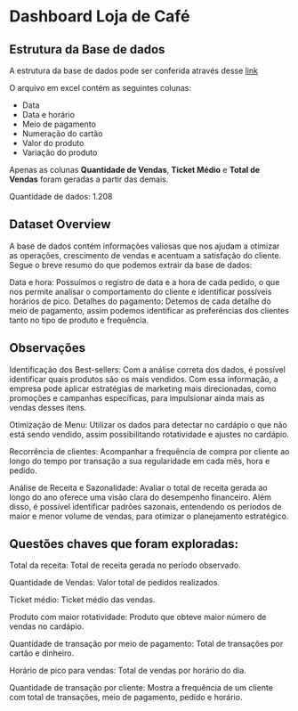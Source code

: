 # Dashboard Loja de Café

## Estrutura da Base de dados 

A estrutura da base de dados pode ser conferida através desse [link](https://www.kaggle.com/datasets/ihelon/coffee-sales/data)

O arquivo em excel contém as seguintes colunas: 
* Data
* Data e horário
* Meio de pagamento
* Numeração do cartão
* Valor do produto
* Variação do produto
  
Apenas as colunas **Quantidade de Vendas**, **Ticket Médio** e **Total de Vendas** foram geradas a partir das demais.

Quantidade de dados: 1.208

## Dataset Overview 

A base de dados contém informações valiosas que nos ajudam a otimizar as operações, crescimento de vendas e acentuam a satisfação do cliente. Segue o breve resumo do que podemos extrair da base de dados: 

Data e hora: Possuímos o registro de data e a hora de cada pedido, o que nos permite analisar o comportamento do cliente e identificar possíveis horários de pico.
Detalhes do pagamento: Detemos de cada detalhe do meio de pagamento, assim podemos identificar as preferências dos clientes tanto no tipo de produto e frequência. 


## Observações

Identificação dos Best-sellers: Com a análise correta dos dados, é possível identificar quais produtos são os mais vendidos. Com essa informação, a empresa pode aplicar estratégias de marketing mais direcionadas, como promoções e campanhas específicas, para impulsionar ainda mais as vendas desses itens.

Otimização de Menu: Utilizar os dados para detectar no cardápio o que não está sendo vendido, assim possibilitando rotatividade e ajustes no cardápio.

Recorrência de clientes: Acompanhar a frequência de compra por cliente ao longo do tempo por transação a sua regularidade em cada mês, hora e pedido.

Análise de Receita e Sazonalidade: Avaliar o total de receita gerada ao longo do ano oferece uma visão clara do desempenho financeiro. Além disso, é possível identificar padrões sazonais, entendendo os períodos de maior e menor volume de vendas, para otimizar o planejamento estratégico.


## Questões chaves que foram exploradas:

Total da receita: Total de receita gerada no período observado.

Quantidade de Vendas: Valor total de pedidos realizados.

Ticket médio: Ticket médio das vendas. 

Produto com maior rotatividade: Produto que obteve maior número de vendas no cardápio.

Quantidade de transação por meio de pagamento: Total de transações por cartão e dinheiro. 

Horário de pico para vendas: Total de vendas por horário do dia.

Quantidade de transação por cliente: Mostra a frequência de um cliente com total de transações, meio de pagamento, pedido e horário.

 


